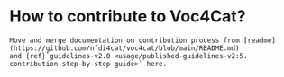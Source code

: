 # How to contribute to Voc4Cat?

```{todo}
Move and merge documentation on contribution process from [readme](https://github.com/nfdi4cat/voc4cat/blob/main/README.md)
and {ref}`guidelines-v2.0 <usage/published-guidelines-v2:5. contribution step-by-step guide>` here.
```
